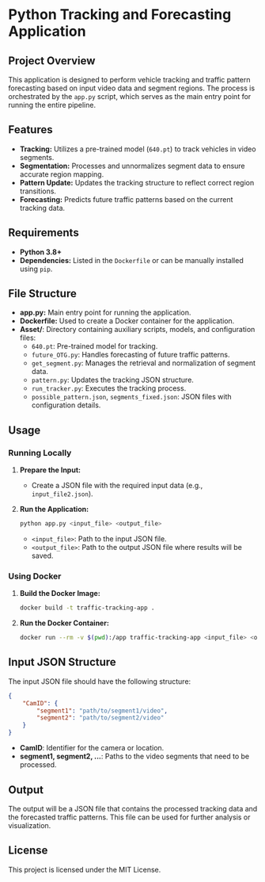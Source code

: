 
# Python Tracking and Forecasting Application

## Project Overview

This application is designed to perform vehicle tracking and traffic pattern forecasting based on input video data and segment regions. The process is orchestrated by the `app.py` script, which serves as the main entry point for running the entire pipeline.

## Features

- **Tracking:** Utilizes a pre-trained model (`640.pt`) to track vehicles in video segments.
- **Segmentation:** Processes and unnormalizes segment data to ensure accurate region mapping.
- **Pattern Update:** Updates the tracking structure to reflect correct region transitions.
- **Forecasting:** Predicts future traffic patterns based on the current tracking data.

## Requirements

- **Python 3.8+**
- **Dependencies:** Listed in the `Dockerfile` or can be manually installed using `pip`.

## File Structure

- **app.py:** Main entry point for running the application.
- **Dockerfile:** Used to create a Docker container for the application.
- **Asset/**: Directory containing auxiliary scripts, models, and configuration files:
  - `640.pt`: Pre-trained model for tracking.
  - `future_OTG.py`: Handles forecasting of future traffic patterns.
  - `get_segment.py`: Manages the retrieval and normalization of segment data.
  - `pattern.py`: Updates the tracking JSON structure.
  - `run_tracker.py`: Executes the tracking process.
  - `possible_pattern.json`, `segments_fixed.json`: JSON files with configuration details.

## Usage

### Running Locally

1. **Prepare the Input:**
   - Create a JSON file with the required input data (e.g., `input_file2.json`).

2. **Run the Application:**
   ```bash
   python app.py <input_file> <output_file>
   ```
   - `<input_file>`: Path to the input JSON file.
   - `<output_file>`: Path to the output JSON file where results will be saved.

### Using Docker

1. **Build the Docker Image:**
   ```bash
   docker build -t traffic-tracking-app .
   ```

2. **Run the Docker Container:**
   ```bash
   docker run --rm -v $(pwd):/app traffic-tracking-app <input_file> <output_file>
   ```

## Input JSON Structure

The input JSON file should have the following structure:

```json
{
    "CamID": {
        "segment1": "path/to/segment1/video",
        "segment2": "path/to/segment2/video"
    }
}
```

- **CamID**: Identifier for the camera or location.
- **segment1, segment2, ...**: Paths to the video segments that need to be processed.

## Output

The output will be a JSON file that contains the processed tracking data and the forecasted traffic patterns. This file can be used for further analysis or visualization.

## License

This project is licensed under the MIT License.
